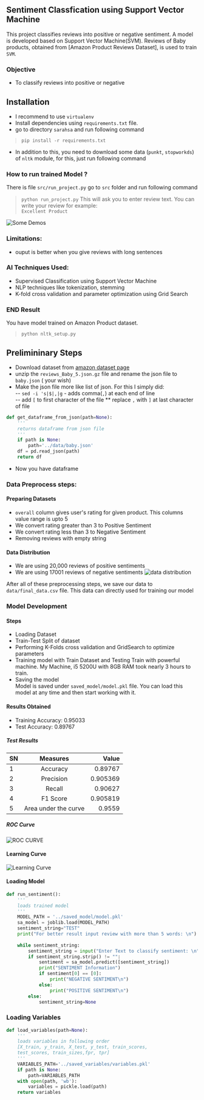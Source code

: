 ## Sentiment Classfication using Support Vector Machine
This project classifies reviews into positive or negative sentiment. A model is developed based on Support Vector Machine(SVM). Reviews of Baby products, obtained from [Amazon Product Reviews Dataset], is used to train `SVM`. 
### Objective
- To classify reviews into positive or negative

## Installation
* I recommend to use `virtualenv`
* Install dependencies using `requirements.txt` file. 
* go to directory `sarahsa` and run following command
>`pip install -r requirements.txt`
* In addition to this, you need to download some data (`punkt`, `stopworkds`) of `nltk` module, for this, just run following command
### How to run trained Model ?

There is file `src/run_project.py` go to `src` folder and run following command
>`python run_project.py`
This will ask you to enter review text. You can write your review for example:  
>`Excellent Product`

![Some Demos](./images/run_demo.PNG)

### Limitations:
- ouput is better when you give reviews with long sentences

### AI Techniques Used:
- Supervised Classification using Support Vector Machine
- NLP techniques like tokenization, stemming
- K-fold cross validation and parameter optimization using Grid Search
### END Result
You have model trained on Amazon Product dataset.
>`python nltk_setup.py`
## Prelimininary Steps
* Download dataset from [amazon dataset page](http://jmcauley.ucsd.edu/data/amazon/)
* unzip the `reviews_Baby_5.json.gz` file and rename the json file to
  `baby.json` ( your wish)
* Make the json file more like list of json. For this I simply did:  
-- `sed -i 's|$|,|g` - adds comma(`,`) at each end of line  
-- add `[` to first character of the file
** replace `,` with `]` at last character of file
```python
def get_dataframe_from_json(path=None):
    '''
    returns dataframe from json file
    '''
    if path is None:
        path='../data/baby.json'
    df = pd.read_json(path)
    return df
```
* Now you have dataframe
### Data Preprocess steps:
#### Preparing Datasets
- `overall` column gives user's rating for given product. This columns value range is upto 5
- We convert rating greater than 3 to Positive Sentiment
- We convert rating less than 3 to Negative Sentiment
- Removing reviews with empty string
#### Data Distribution
- We are using 20,000 reviews of positive sentiments
- We are using 17001 reviews of negative sentiments
![data distribution](./images/data_distribution.png) 

After all of these preprocessing steps, we save our data to `data/final_data.csv` file. This data can directly used for training our model
### Model Development 
#### Steps #### 
- Loading Dataset  
- Train-Test Split of dataset
- Performing K-Folds cross validation and GridSearch to optimize parameters
- Training model with Train Dataset and Testing
Train with powerful machine. My Machine, i5 5200U with 8GB RAM took nearly 3 hours to train.
- Saving the model  
Model is saved under `saved_model/model.pkl` file. You can load this model at any time and then start working with it.

#### Results Obtained
- Training Accuracy: 0.95033
- Test Accuracy: 0.89767
##### Test Results
| SN  | Measures           | Value  |
| --- |:-------------:| -----:|
| 1 |  Accuracy  | 0.89767 |
| 2 | Precision      |    0.905369 |
| 3 | Recall    |    0.90627 |
| 4 | F1 Score |  0.905819 |
| 5 | Area under the curve | 0.9559 |

##### ROC Curve
![ROC CURVE](./images/roc.png)

#### Learning Curve
![Learning Curve](./images/learningcurve.png)

#### Loading Model
```python
def run_sentiment():
    '''
    loads trained model
    '''
    MODEL_PATH = '../saved_model/model.pkl'
    sa_model = joblib.load(MODEL_PATH)
    sentiment_string="TEST"
    print("For better result input review with more than 5 words: \n")
    
    while sentiment_string:
        sentiment_string = input("Enter Text to classify sentiment: \n")
        if sentiment_string.strip() != "":
            sentiment = sa_model.predict([sentiment_string])
            print("SENTIMENT Information")
            if sentiment[0] == [0]:
                print("NEGATIVE SENTIMENT\n")
            else:
                print("POSITIVE SENTIMENT\n")
        else:
            sentiment_string=None
```
### Loading Variables
```python
def load_variables(path=None):
    '''
    loads variables in following order
    [X_train, y_train, X_test, y_test, train_scores, 
    test_scores, train_sizes,fpr, tpr]
    '''
    VARIABLES_PATH='../saved_variables/variables.pkl'
    if path is None:
        path=VARIABLES_PATH
    with open(path, 'wb'):
        variables = pickle.load(path)
    return variables
```